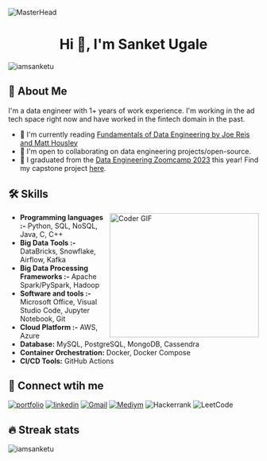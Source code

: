 ![MasterHead](https://media.licdn.com/dms/image/D4D16AQE7TrxrCS5GkA/profile-displaybackgroundimage-shrink_200_800/0/1670079462255?e=2147483647&v=beta&t=hSBs5-ig2yp4nDHVm9Q9jMA85OgLcwAgw7bsh75CEjg)
<h1 align="center">Hi 👋, I'm Sanket Ugale</h1>
<p align="left"> <img src="https://komarev.com/ghpvc/?username=iamsanketu&label=Profile%20views&color=0e75b6&style=flat" alt="iamsanketu" /> </p>

## 🚀 About Me
I'm a data engineer with 1+ years of work experience. I'm working in the ad tech space right now and have worked in the fintech domain in the past.

* 🧠 I'm currently reading [Fundamentals of Data Engineering by Joe Reis and Matt Housley](https://www.oreilly.com/library/view/fundamentals-of-data/9781098108298/)
* 👋 I'm open to collaborating on data engineering projects/open-source.
* 🎉 I graduated from the [Data Engineering Zoomcamp 2023](https://drive.google.com/file/d/1qHF3cGu0pwRDcOhpyx19EdB3ehGXTFN6/view?usp=share_link) this year! Find my capstone project [here](https://github.com/itsadityagupta/yelposphere).

## 🛠 Skills
<img align="right" alt='Coder GIF' height=250 width=300 src="https://user-images.githubusercontent.com/64009514/102066398-c847f780-3e1f-11eb-8cb8-b9e5be919da2.gif" />

* **Programming languages :-** Python, SQL, NoSQL, Java, C, C++
* **Big Data Tools :-** DataBricks, Snowflake, Airflow, Kafka
* **Big Data Processing Frameworks :-** Apache Spark/PySpark, Hadoop
* **Software and tools :-** Microsoft Office, Visual Studio Code, Jupyter Notebook, Git
* **Cloud Platform :-** AWS, Azure
* **Database:** MySQL, PostgreSQL, MongoDB, Cassendra
* **Container Orchestration:** Docker, Docker Compose
* **CI/CD Tools:** GitHub Actions


## 🔗 Connect wtih me 
[![portfolio](https://img.shields.io/badge/my_portfolio-000?style=for-the-badge&logo=ko-fi&logoColor=white)](https://katherineoelsner.com/)
[![linkedin](https://img.shields.io/badge/linkedin-0A66C2?style=for-the-badge&logo=linkedin&logoColor=white)](https://www.linkedin.com/)
[![Gmail](https://img.shields.io/badge/Gmail-D14836?style=for-the-badge&logo=gmail&logoColor=white)](mailto:Iamsanketu@gmail.com)
[![Mediym](https://img.shields.io/badge/Medium-12100E?style=for-the-badge&logo=medium&logoColor=white)](https://Medium.com/)
![Hackerrank](https://img.shields.io/badge/-Hackerrank-2EC866?style=for-the-badge&logo=HackerRank&logoColor=white)
![LeetCode](https://img.shields.io/badge/LeetCode-000000?style=for-the-badge&logo=LeetCode&logoColor=#d16c06)

## 🔥 Streak stats
<p><img align="center" src="https://github-readme-streak-stats.herokuapp.com/?user=iamsanketu&" alt="iamsanketu" /></p>
